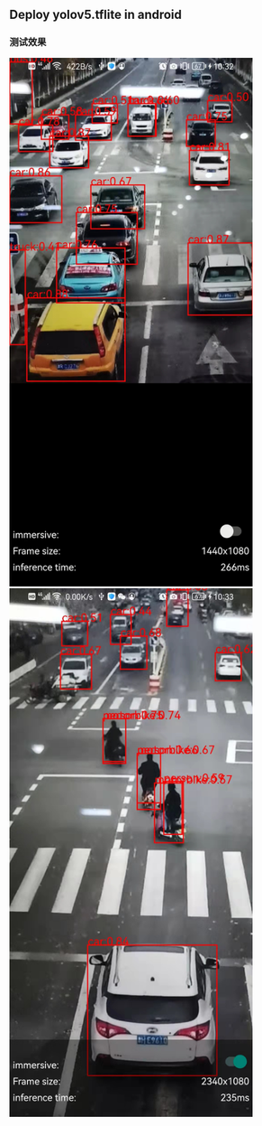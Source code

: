 ## Deploy yolov5.tflite in android

### 测试效果

<img src="https://raw.githubusercontent.com/yyccR/Pictures/master/yolov5_tflite_android/yolov5_tflite_android1.jpeg" width="432" height="936"/>   
<img src="https://raw.githubusercontent.com/yyccR/Pictures/master/yolov5_tflite_android/yolov5_tflite_android2.jpeg" width="432" height="936"/>
